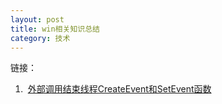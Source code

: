 ```yaml
---
layout: post
title: win相关知识总结
category: 技术
---
```


链接：

1.  [外部调用结束线程CreateEvent和SetEvent函数](http://blog.csdn.net/caimouse/article/details/1800604 "Markdown")
